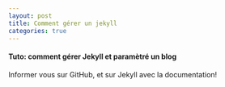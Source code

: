 ```yaml
---
layout: post
title: Comment gérer un jekyll
categories: true
---
```


#### Tuto: comment gérer Jekyll et paramètré un blog
Informer vous sur GitHub, et sur Jekyll avec la documentation!